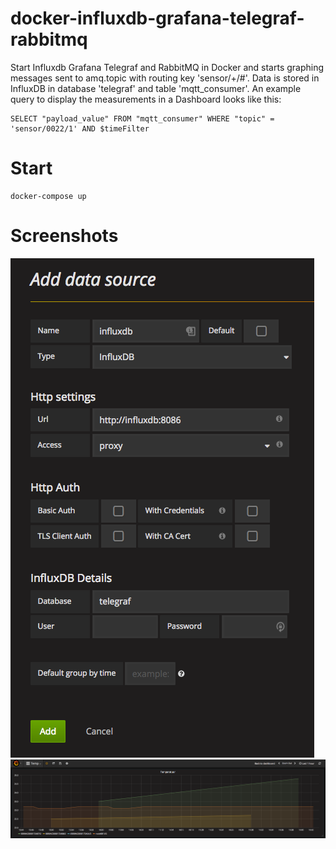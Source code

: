 # docker-influxdb-grafana-telegraf-rabbitmq

Start Influxdb Grafana Telegraf and RabbitMQ in Docker and starts graphing messages sent to amq.topic with routing key 'sensor/+/#'. Data is stored in InfluxDB in database 'telegraf' and table 'mqtt_consumer'. An example query to display the measurements in a Dashboard looks like this:

```
SELECT "payload_value" FROM "mqtt_consumer" WHERE "topic" = 'sensor/0022/1' AND $timeFilter
```

# Start

```
docker-compose up
```

# Screenshots

![Screen%20Shot%202017-04-10%20at%2014.28.34.png](Screen%20Shot%202017-04-10%20at%2014.28.34.png)
![Screen%20Shot%202017-04-10%20at%2014.43.41.png](Screen%20Shot%202017-04-10%20at%2014.43.41.png)

